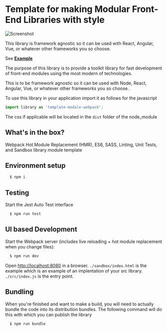 # Template for making Modular Front-End Libraries with style
 
 ![Screenshot](https://user-images.githubusercontent.com/4627728/35877932-a0045a22-0b2b-11e8-8fb2-bdfd8acc3c95.png)

 This library is framework agnostic so it can be used with React, Angular, Vue, or whatever other frameworks you so choose.

 See **[Example](https://bneigher.github.io/template-module-webpack/sandbox/)**
 
The purpose of this library is to provide a toolkit library for fast development of front-end modules using the most modern of technologies.

This is to be framework agnostic so it can be used with Node, React, Angular, Vue, or whatever other frameworks you so choose.

To use this library in your application import it as follows for the javascript

```javascript
import library as 'template-module-webpack';
```

The css if applicable will be located in the `dist` folder of the node_module


## What's in the box?

Webpack Hot Module Replacement (HMR), ES6, SASS, Linting, Unit Tests, and Sandbox library module template

## Environment setup 

```sh
  $ npm i
```

## Testing

Start the Jest Auto Test interface

```sh
  $ npm run test
```

## UI based Development

Start the Webpack server (includes live reloading + hot module replacement when you change files):

```sh
  $ npm run dev
```

Open [http://localhost:8080](http://localhost:8080) in a browser.  `./sandbox/index.html` is the example which is an example of an implentation of your src library.
`./src/index.js` is the entry point.

## Bundling 

When you're finished and want to make a build, you will need to actually bundle the code into its distribution bundles.  The following command will do this with which you can publish the library

```sh
  $ npm run bundle
```

